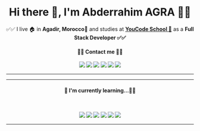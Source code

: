 <center align='center'>
<h1 align='center'> Hi there 👋, I'm Abderrahim AGRA 👨‍💻</h1>


<p align='center'>
  ✅✅ I live 🏠 in <b>Agadir, Morocco📍</b>  and studies at <b><a href="https://youcode.ma">YouCode School 🏫</a></b> as a <b>Full Stack Developer <b> ✅✅

  <h4 align='center'>📇📇 Contact me 📇📇</h4>
</p>
<p align="center">
    <a href="https://github.com/AbderrahimAgra"><img src="https://img.shields.io/badge/-Github-black?style=for-the-badge&logo=github"></a>
    <a href="https://www.linkedin.com/in/abderrahim-agra-650320199/"><img src="https://img.shields.io/badge/-linkedin-darkblue?style=for-the-badge&logo=linkedin"></a>
    <a href="https://www.instagram.com/abderagra/?hl=fr"><img src="https://img.shields.io/badge/-instagram-red?style=for-the-badge&logo=instagram&logoColor=white"></a>
    <a href="https://www.facebook.com/abderahim.agra"><img src="https://img.shields.io/badge/-facebook-blue?style=for-the-badge&logo=facebook&logoColor=white"></a>
    <a href="tel:+212678204618"><img src="https://img.shields.io/badge/+212603768705-black?style=for-the-badge&logo=whatsapp&logoColor=white"></a>
    <a href="mailto:abder.agra@gmail.com"><img src="https://img.shields.io/badge/abdelazizbardich@gmail.com-darkred?style=for-the-badge&logo=gmail&logoColor=white"></a>
</p>
<hr>


<hr>

<h4 align='center'><b>🌱  I'm currently learning...👨‍🏫</b></h4><br>
<p align='center'>
   <img src="https://img.shields.io/badge/html5%20-%23e34f26.svg?&style=for-the-badge&logo=html5&logoColor=white" />
  <img src="https://img.shields.io/badge/CSS3-1572B6?&style=for-the-badge&logo=css3&logoColor=white" />
  <img src="https://img.shields.io/badge/JavaScript-F7DF1E?style=for-the-badge&logo=javascript&logoColor=black" />
  
  <img src="https://img.shields.io/badge/Bootstrap-563D7C?style=for-the-badge&logo=bootstrap&logoColor=white">
  <img src="https://img.shields.io/badge/php-1572B6?style=for-the-badge&logo=php&logoColor=white" />
  
  <img src="https://img.shields.io/badge/mysql-3E6E93?style=for-the-badge&logo=mysql&logoColor=white" />
  
</p>
<hr>

<br>
<!-- <p align="right">
  <a href="https://www.spotify.com">
    <img src="https://img.shields.io/badge/spotify-%231ED760.svg?&style=for-the-badge&logo=spotify&logoColor=white" />
  </a>
  <a href="https://www.epicgames.com/site/en-US/home">
    <img src="https://img.shields.io/badge/epicgames-%23000000.svg?&style=for-the-badge&logo=epicgames&logoColor=white" />
  </a>
  <a href="https://www.riotgames.com/en">
    <img src="https://img.shields.io/badge/riotgames-darkred?&style=for-the-badge&logo=riotgames&logoColor=white" />
  </a>
  <h5 align="right">🎮 To have fun and spend time...😊😊😊</h5>
</p> -->

</center>
